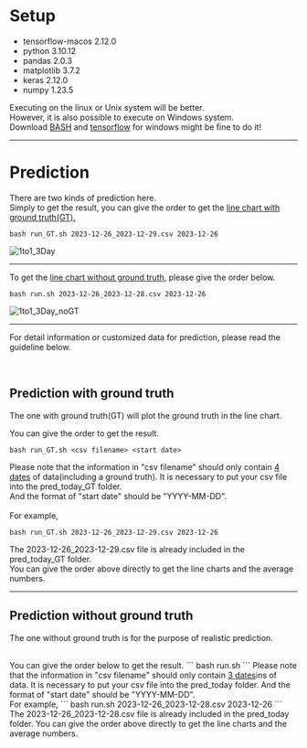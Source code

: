 # Setup
* tensorflow-macos 2.12.0
* python 3.10.12 
* pandas 2.0.3
* matplotlib 3.7.2
* keras 2.12.0
* numpy 1.23.5

Executing on the linux or Unix system will be better.  
However, it is also possible to execute on Windows system.   
Download <ins>BASH</ins> and <ins>tensorflow</ins> for windows might be fine to do it!  

****

# Prediction
There are two kinds of prediction here.  
Simply to get the result, you can give the order to get the <ins>line chart with ground truth(GT).</ins>
```
bash run_GT.sh 2023-12-26_2023-12-29.csv 2023-12-26
```
![1to1_3Day](https://github.com/Moyacaca/TSRI_Air-Quality-Prediction/assets/117159970/8beb161b-f88d-4203-9d50-b12032975836)

****

To get the <ins>line chart without ground truth</ins>, please give the order below.  
```
bash run.sh 2023-12-26_2023-12-28.csv 2023-12-26
```
![1to1_3Day_noGT](https://github.com/Moyacaca/TSRI_Air-Quality-Prediction/assets/117159970/e5594ab5-36d8-437f-838e-b77560e3b447)


****

For detail information or customized data for prediction, please read the guideline below. 

<br>

## Prediction with ground truth
The one with ground truth(GT) will plot the ground truth in the line chart.  

You can give the order to get the result.  
```
bash run_GT.sh <csv filename> <start date>
```
Please note that the information in "csv filename" should only contain <ins>4 dates</ins> of data(including a ground truth). It is necessary to put your csv file into the pred_today_GT folder.  
And the format of "start date" should be "YYYY-MM-DD".  
<br>
For example,  
```
bash run_GT.sh 2023-12-26_2023-12-29.csv 2023-12-26
```
The 2023-12-26_2023-12-29.csv file is already included in the pred_today_GT folder.   
You can give the order above directly to get the line charts and the average numbers.  

****

## Prediction without ground truth
The one without ground truth is for the purpose of realistic prediction. 

<br>
You can give the order below to get the result.  
```
bash run.sh <csv filename> <start date>
```
Please note that the information in "csv filename" should only contain <ins>3 dates</ins>ins of data. It is necessary to put your csv file into the pred_today folder.  
And the format of "start date" should be "YYYY-MM-DD".  
<br>
For example,  
```
bash run.sh 2023-12-26_2023-12-28.csv 2023-12-26
```
The 2023-12-26_2023-12-28.csv file is already included in the pred_today folder.   
You can give the order above directly to get the line charts and the average numbers.  
